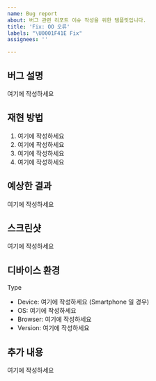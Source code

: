 ```yaml
---
name: Bug report
about: 버그 관련 리포트 이슈 작성을 위한 템플릿입니다.
title: 'Fix: OO 오류'
labels: "\U0001F41E Fix"
assignees: ''

---
```


<!-- 🔥 다음 양식으로 제목을 작성해주세요 : Fix: OO 오류 -->
<!-- "여기에 작성하세요" 는 지우고 작성하세요 🙏🏻 -->

## 버그 설명
<!-- 어떤 버그인지 자세히 알려주세요 -->
여기에 작성하세요

## 재현 방법
<!-- 다음과 같이 단계별로 작성해주세요 :
e.g.
1. 해당 페이지에서 작업 중
2. 이것을 클릭했는데
3. 그리고 여기서 스크롤을 내렸더니
4. "..." 한 오류를 발견했다.
 -->
1. 여기에 작성하세요
2. 여기에 작성하세요
3. 여기에 작성하세요
4. 여기에 작성하세요

## 예상한 결과
<!-- 예상했던 결과는 어떤 것이었는지 알려주세요 -->
여기에 작성하세요

## 스크린샷
<!-- 문제를 파악하는 데 도움이 되는 스크린샷을 추가해주세요 -->
여기에 작성하세요

## 디바이스 환경
<!-- 작업을 진행하는 디바이스 환경을 다음과 같이 작성해주세요 :
Desktop
 - OS: [e.g. iOS]
 - Browser [e.g. chrome, safari]
 - Version [e.g. 22]

Smartphone
 - Device: [e.g. iPhone6]
 - OS: [e.g. iOS8.1]
 - Browser [e.g. stock browser, safari]
 - Version [e.g. 22]
 -->
Type
- Device: 여기에 작성하세요 (Smartphone 일 경우)
- OS: 여기에 작성하세요
- Browser: 여기에 작성하세요
- Version: 여기에 작성하세요

## 추가 내용
<!-- 문제를 해결하기 위한 추가적인 정보를 알려주세요 -->
여기에 작성하세요
